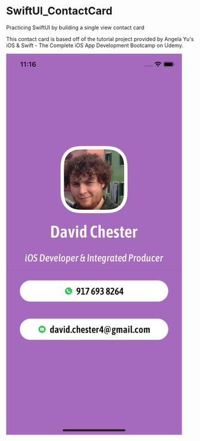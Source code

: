 # SwiftUI_ContactCard
Practicing SwiftUI by building a single view contact card

This contact card is based off of the tutorial project provided by Angela Yu's iOS & Swift - The Complete iOS App Development Bootcamp on Udemy.

![Preview](/DCCard/Assets.xcassets/SimulatorPreviewShot.png)

